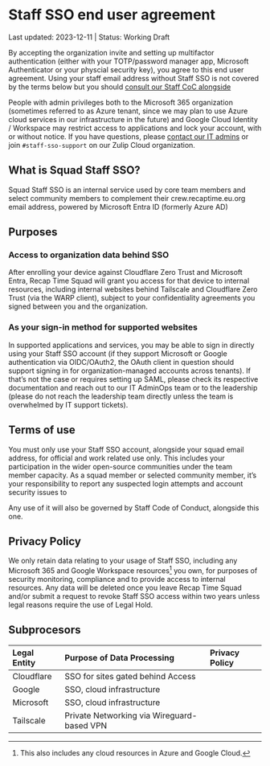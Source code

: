 # Staff SSO end user agreement

Last updated: 2023-12-11 | Status: Working Draft

By accepting the organization invite and setting up multifactor authentication
(either with your TOTP/password manager app, Microsoft Authenticator or
your physcial security key), you agree to this end user agreement. Using your
staff email address without Staff SSO is not covered by the terms below
but you should [consult our Staff CoC alongside](./sso-access.md)

People with admin privileges both to the Microsoft 365 organization (sometimes
referred to as Azure tenant, since we may plan to use Azure cloud services in
our infrastructure in the future) and Google Cloud Identity / Workspace may restrict
access to applications and lock your account, with or without notice. If you have questions,
please [contact our IT admins] or join `#staff-sso-support` on our Zulip Cloud organization.

[contact our IT admins]: mailto:it-adminops@crew.recaptime.dev

## What is Squad Staff SSO?

Squad Staff SSO is an internal service used by core team members and select community members to complement their crew.recaptime.eu.org email address, powered by Microsoft Entra ID (formerly Azure AD)

## Purposes

### Access to organization data behind SSO

After enrolling your device against Cloudflare Zero Trust and Microsoft Entra, Recap Time Squad will grant you access for that device to internal resources, including internal websites behind Tailscale and Cloudflare Zero Trust (via the WARP client), subject to your confidentiality agreements you signed between you and the organization.

### As your sign-in method for supported websites

In supported applications and services, you may be able to sign in directly using your Staff SSO
account (if they support Microsoft or Google authentication via OIDC/OAuth2, the OAuth client in
question should support signing in for organization-managed accounts across tenants). If that’s not
the case or requires setting up SAML, please check its respective documentation and reach out to our
IT AdminOps team or to the leadership (please do not reach the leadership team directly unless the team
is overwhelmed by IT support tickets).

## Terms of use

You must only use your Staff SSO account, alongside your squad email address, for official and work
related use only. This includes your participation in the wider open-source communities under the
team member capacity. As a squad member or selected community member, it’s your responsibility to report
any suspected login attempts and account security issues to 

Any use of it will also be governed by Staff Code of Conduct, alongside this one.

## Privacy Policy
We only retain data relating to your usage of Staff SSO, including any Microsoft 365 and Google Workspace
resources[^1] you own, for purposes of security monitoring, compliance and to provide access to internal
resources. Any data will be deleted once you leave Recap Time Squad and/or submit a request to revoke Staff
SSO access within two years unless legal reasons require the use of Legal Hold.

[^1]: This also includes any cloud resources in Azure and Google Cloud.

## Subprocesors

| Legal Entity | Purpose of Data Processing | Privacy Policy |
| :- | :- | :- |
| Cloudflare | SSO for sites gated behind Access | |
| Google | SSO, cloud infrastructure | | 
| Microsoft | SSO, cloud infrastructure | |
| Tailscale | Private Networking via Wireguard-based VPN | |


